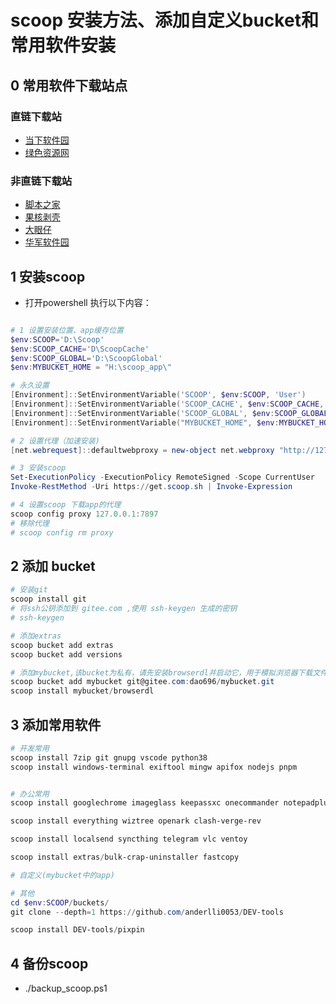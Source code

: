# scoop 安装方法、添加自定义bucket和常用软件安装
## 0 常用软件下载站点
### 直链下载站
* [当下软件园](https://www.downxia.com/)
* [绿色资源网](http://www.downcc.com/)

### 非直链下载站
* [脚本之家](https://www.jb51.net/softs/)
* [果核剥壳](https://www.ghxi.com/)
* [大眼仔](https://www.dayanzai.me/)
* [华军软件园](https://www.onlinedown.net/)

## 1 安装scoop
* 打开powershell 执行以下内容：
```powershell

# 1 设置安装位置、app缓存位置
$env:SCOOP='D:\Scoop'
$env:SCOOP_CACHE='D\ScoopCache'
$env:SCOOP_GLOBAL='D:\ScoopGlobal'
$env:MYBUCKET_HOME = "H:\scoop_app\"

# 永久设置
[Environment]::SetEnvironmentVariable('SCOOP', $env:SCOOP, 'User')
[Environment]::SetEnvironmentVariable('SCOOP_CACHE', $env:SCOOP_CACHE, 'User')
[Environment]::SetEnvironmentVariable('SCOOP_GLOBAL', $env:SCOOP_GLOBAL, 'User')
[Environment]::SetEnvironmentVariable("MYBUCKET_HOME", $env:MYBUCKET_HOME, "User")

# 2 设置代理（加速安装)
[net.webrequest]::defaultwebproxy = new-object net.webproxy "http://127.0.0.1:7897"

# 3 安装scoop
Set-ExecutionPolicy -ExecutionPolicy RemoteSigned -Scope CurrentUser
Invoke-RestMethod -Uri https://get.scoop.sh | Invoke-Expression

# 4 设置scoop 下载app的代理
scoop config proxy 127.0.0.1:7897
# 移除代理
# scoop config rm proxy
```

## 2 添加 bucket
```powershell
# 安装git
scoop install git
# 将ssh公钥添加到 gitee.com ,使用 ssh-keygen 生成的密钥
# ssh-keygen

# 添加extras
scoop bucket add extras
scoop bucket add versions

# 添加mybucket,该bucket为私有，请先安装browserdl并启动它，用于模拟浏览器下载文件
scoop bucket add mybucket git@gitee.com:dao696/mybucket.git
scoop install mybucket/browserdl
```

## 3 添加常用软件

```powershell
# 开发常用
scoop install 7zip git gnupg vscode python38
scoop install windows-terminal exiftool mingw apifox nodejs pnpm


# 办公常用
scoop install googlechrome imageglass keepassxc onecommander notepadplusplus 

scoop install everything wiztree openark clash-verge-rev

scoop install localsend syncthing telegram vlc ventoy

scoop install extras/bulk-crap-uninstaller fastcopy

# 自定义(mybucket中的app)

# 其他
cd $env:SCOOP/buckets/
git clone --depth=1 https://github.com/anderlli0053/DEV-tools

scoop install DEV-tools/pixpin
```


## 4 备份scoop

* ./backup_scoop.ps1
  

